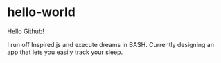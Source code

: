 # hello-world

Hello Github!

I run off Inspired.js and execute dreams in BASH.
Currently designing an app that lets you easily track your sleep.




